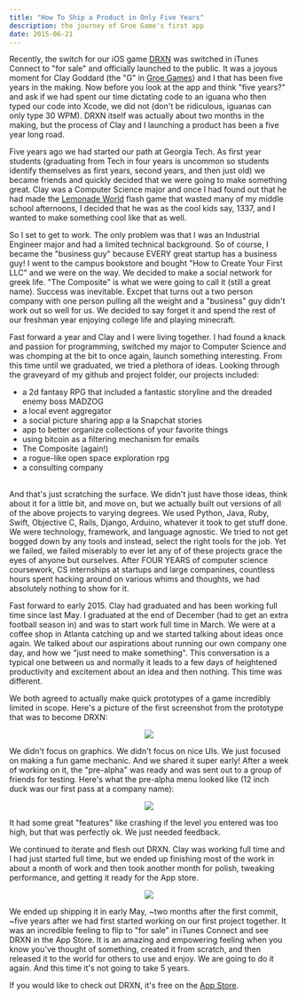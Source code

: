 ```yaml
---
title: "How To Ship a Product in Only Five Years"
description: the journey of Groe Game's first app
date: 2015-06-21
---
```


Recently, the switch for our iOS game [DRXN](https://itunes.apple.com/us/app/drxn/id979064633?mt=8) was switched in iTunes Connect to "for sale" and officially launched to the public. It was a joyous moment for Clay Goddard (the "G" in [Groe Games](http://groegames.com)) and I that has been five years in the making. Now before you look at the app and think "five years?" and ask if we had spent our time dictating code to an iguana who then typed our code into Xcode, we did not (don't be ridiculous, iguanas can only type 30 WPM). DRXN itself was actually about two months in the making, but the process of Clay and I launching a product has been a five year long road.

Five years ago we had started our path at Georgia Tech. As first year students (graduating from Tech in four years is uncommon so students identify themselves as first years, second years,  and then just old) we became friends and quickly decided that we were going to make something great. Clay was a Computer Science major and once I had found out that he had made the [Lemonade World](http://www.addictinggames.com/strategy-games/lemonadeworld.jsp) flash game that wasted many of my middle school afternoons, I decided that he was as the cool kids say, 1337, and I wanted to make something cool like that as well. 

So I set to get to work. The only problem was that I was an Industrial Engineer major and had a limited technical background. So of course, I became the "business guy" because EVERY great startup has a business guy! I went to the campus bookstore and bought "How to Create Your First LLC" and we were on the way. We decided to make a social network for greek life. "The Composite" is what we were going to call it (still a great name).  Success was inevitable. Excpet that turns out a two person company with one person pulling all the weight and a "business" guy didn't work out so well for us. We decided to say forget it and spend the rest of our freshman year enjoying college life and playing minecraft.

Fast forward a year and Clay and I were living together. I had found a knack and passion for programming, switched my major to Computer Science and was chomping at the bit to once again, launch something interesting. From this time until we graduated, we tried a plethora of ideas. Looking through the graveyard of my github and project folder, our projects included:

- a 2d fantasy RPG that included a fantastic storyline and the dreaded enemy boss MADZOG
- a local event aggregator
- a social picture sharing app a la Snapchat stories
- app to better organize collections of your favorite things
- using bitcoin as a filtering mechanism for emails
- The Composite (again!)
- a rogue-like open space exploration rpg
- a consulting company

<br />
And that's just scratching the surface. We didn't just have those ideas, think about it for a little bit, and move on, but we actually built out versions of all of the above projects to varying degrees. We used Python, Java, Ruby, Swift, Objective C, Rails, Django, Arduino, whatever it took to get stuff done. We were technology, framework, and language agnostic. We tried to not get bogged down by any tools and instead, select the right tools for the job. Yet we failed, we failed miserably to ever let any of of these projects grace the eyes of anyone but ourselves. After FOUR YEARS of computer science coursework, CS internships at startups and large companines, countless hours spent hacking around on various whims and thoughts, we had absolutely nothing to show for it. 

Fast forward to early 2015. Clay had graduated and has been working full time since last May. I graduated at the end of December (had to get an extra football season in) and was to start work full time in March. We were at a coffee shop in Atlanta catching up and we started talking about ideas once again. We talked about our aspirations about running our own company one day, and how we "just need to make something". This conversation is a typical one between us and normally it leads to a few days of heightened productivity and excitement about an idea and then nothing. This time was different.

We both agreed to actually make quick prototypes of a game incredibly limited in scope. Here's a picture of the first screenshot from the prototype that was to become DRXN: 

<p align="center">
	<img class="post-image" src="/assets/images/prototype.PNG" />
</p>

We didn't focus on graphics. We didn't focus on nice UIs. We just focused on making a fun game mechanic. And we shared it super early! After a week of working on it, the "pre-alpha" was ready and was sent out to a group of friends for testing. Here's what the pre-alpha menu looked like (12 inch duck was our first pass at a company name):

<p align="center">
	<img class="post-image" src="/assets/images/pre_alpha.PNG" />
</p>

It had some great "features" like crashing if the level you entered was too high, but that was perfectly ok. We just needed feedback.

We continued to iterate and flesh out DRXN. Clay was working full time and I had just started full time, but we ended up finishing most of the work in about a month of work and then took another month for polish, tweaking performance, and getting it ready for the App store.

<p align="center">
	<img class="post-image" src="/assets/images/app_store.jpg" />
</p>

We ended up shipping it in early May, ~two months after the first commit, ~five years after we had first started working on our first project together. It was an incredible feeling to flip to "for sale" in iTunes Connect and see DRXN in the App Store. It is an amazing and empowering feeling when you know you've thought of something, created it from scratch, and then released it to the world for others to use and enjoy. We are going to do it again. And this time it's not going to take 5 years. 

If you would like to check out DRXN, it's free on the [App Store](https://itunes.apple.com/us/app/drxn/id979064633?mt=8).




